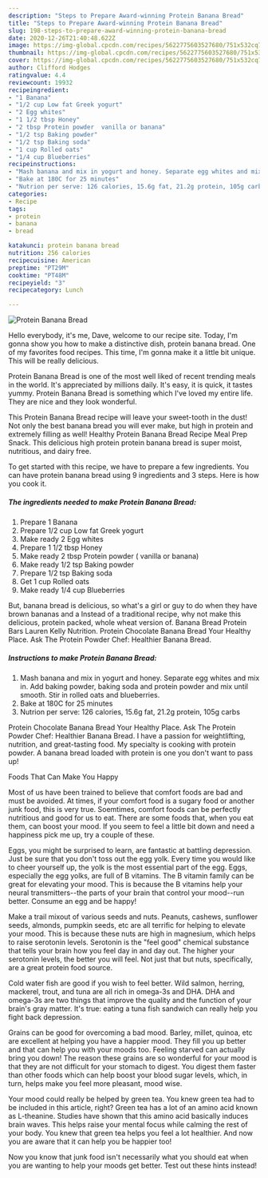 ```yaml
---
description: "Steps to Prepare Award-winning Protein Banana Bread"
title: "Steps to Prepare Award-winning Protein Banana Bread"
slug: 198-steps-to-prepare-award-winning-protein-banana-bread
date: 2020-12-26T21:40:48.622Z
image: https://img-global.cpcdn.com/recipes/5622775603527680/751x532cq70/protein-banana-bread-recipe-main-photo.jpg
thumbnail: https://img-global.cpcdn.com/recipes/5622775603527680/751x532cq70/protein-banana-bread-recipe-main-photo.jpg
cover: https://img-global.cpcdn.com/recipes/5622775603527680/751x532cq70/protein-banana-bread-recipe-main-photo.jpg
author: Clifford Hodges
ratingvalue: 4.4
reviewcount: 19932
recipeingredient:
- "1 Banana"
- "1/2 cup Low fat Greek yogurt"
- "2 Egg whites"
- "1 1/2 tbsp Honey"
- "2 tbsp Protein powder  vanilla or banana"
- "1/2 tsp Baking powder"
- "1/2 tsp Baking soda"
- "1 cup Rolled oats"
- "1/4 cup Blueberries"
recipeinstructions:
- "Mash banana and mix in yogurt and honey. Separate egg whites and mix in. Add baking powder, baking soda and protein powder and mix until smooth. Stir in rolled oats and blueberries."
- "Bake at 180C for 25 minutes"
- "Nutrion per serve: 126 calories, 15.6g fat, 21.2g protein, 105g carbs"
categories:
- Recipe
tags:
- protein
- banana
- bread

katakunci: protein banana bread 
nutrition: 256 calories
recipecuisine: American
preptime: "PT29M"
cooktime: "PT48M"
recipeyield: "3"
recipecategory: Lunch

---
```



![Protein Banana Bread](https://img-global.cpcdn.com/recipes/5622775603527680/751x532cq70/protein-banana-bread-recipe-main-photo.jpg)

Hello everybody, it's me, Dave, welcome to our recipe site. Today, I'm gonna show you how to make a distinctive dish, protein banana bread. One of my favorites food recipes. This time, I'm gonna make it a little bit unique. This will be really delicious.

Protein Banana Bread is one of the most well liked of recent trending meals in the world. It's appreciated by millions daily. It's easy, it is quick, it tastes yummy. Protein Banana Bread is something which I've loved my entire life. They are nice and they look wonderful.

This Protein Banana Bread recipe will leave your sweet-tooth in the dust! Not only the best banana bread you will ever make, but high in protein and extremely filling as well! Healthy Protein Banana Bread Recipe Meal Prep Snack. This delicious high protein protein banana bread is super moist, nutritious, and dairy free.


To get started with this recipe, we have to prepare a few ingredients. You can have protein banana bread using 9 ingredients and 3 steps. Here is how you cook it.

<!--inarticleads1-->

##### The ingredients needed to make Protein Banana Bread:

1. Prepare 1 Banana
1. Prepare 1/2 cup Low fat Greek yogurt
1. Make ready 2 Egg whites
1. Prepare 1 1/2 tbsp Honey
1. Make ready 2 tbsp Protein powder ( vanilla or banana)
1. Make ready 1/2 tsp Baking powder
1. Prepare 1/2 tsp Baking soda
1. Get 1 cup Rolled oats
1. Make ready 1/4 cup Blueberries


But, banana bread is delicious, so what&#39;s a girl or guy to do when they have brown bananas and a Instead of a traditional recipe, why not make this delicious, protein packed, whole wheat version of. Banana Bread Protein Bars Lauren Kelly Nutrition. Protein Chocolate Banana Bread Your Healthy Place. Ask The Protein Powder Chef: Healthier Banana Bread. 

<!--inarticleads2-->

##### Instructions to make Protein Banana Bread:

1. Mash banana and mix in yogurt and honey. Separate egg whites and mix in. Add baking powder, baking soda and protein powder and mix until smooth. Stir in rolled oats and blueberries.
1. Bake at 180C for 25 minutes
1. Nutrion per serve: 126 calories, 15.6g fat, 21.2g protein, 105g carbs


Protein Chocolate Banana Bread Your Healthy Place. Ask The Protein Powder Chef: Healthier Banana Bread. I have a passion for weightlifting, nutrition, and great-tasting food. My specialty is cooking with protein powder. A banana bread loaded with protein is one you don&#39;t want to pass up! 

Foods That Can Make You Happy


Most of us have been trained to believe that comfort foods are bad and must be avoided. At times, if your comfort food is a sugary food or another junk food, this is very true. Soemtimes, comfort foods can be perfectly nutritious and good for us to eat. There are some foods that, when you eat them, can boost your mood. If you seem to feel a little bit down and need a happiness pick me up, try a couple of these.

Eggs, you might be surprised to learn, are fantastic at battling depression. Just be sure that you don't toss out the egg yolk. Every time you would like to cheer yourself up, the yolk is the most essential part of the egg. Eggs, especially the egg yolks, are full of B vitamins. The B vitamin family can be great for elevating your mood. This is because the B vitamins help your neural transmitters--the parts of your brain that control your mood--run better. Consume an egg and be happy!

Make a trail mixout of various seeds and nuts. Peanuts, cashews, sunflower seeds, almonds, pumpkin seeds, etc are all terrific for helping to elevate your mood. This is because these nuts are high in magnesium, which helps to raise serotonin levels. Serotonin is the "feel good" chemical substance that tells your brain how you feel day in and day out. The higher your serotonin levels, the better you will feel. Not just that but nuts, specifically, are a great protein food source.

Cold water fish are good if you wish to feel better. Wild salmon, herring, mackerel, trout, and tuna are all rich in omega-3s and DHA. DHA and omega-3s are two things that improve the quality and the function of your brain's gray matter. It's true: eating a tuna fish sandwich can really help you fight back depression. 

Grains can be good for overcoming a bad mood. Barley, millet, quinoa, etc are excellent at helping you have a happier mood. They fill you up better and that can help you with your moods too. Feeling starved can actually bring you down! The reason these grains are so wonderful for your mood is that they are not difficult for your stomach to digest. You digest them faster than other foods which can help boost your blood sugar levels, which, in turn, helps make you feel more pleasant, mood wise.

Your mood could really be helped by green tea. You knew green tea had to be included in this article, right? Green tea has a lot of an amino acid known as L-theanine. Studies have shown that this amino acid basically induces brain waves. This helps raise your mental focus while calming the rest of your body. You knew that green tea helps you feel a lot healthier. And now you are aware that it can help you be happier too!

Now you know that junk food isn't necessarily what you should eat when you are wanting to help your moods get better. Test out  these hints  instead!

